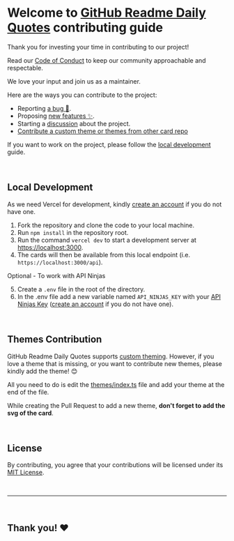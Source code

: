 # Welcome to [GitHub Readme Daily Quotes](https://github.com/cheehwatang/github-readme-daily-quotes) contributing guide

Thank you for investing your time in contributing to our project!

Read our [Code of Conduct](./CODE_OF_CONDUCT.md) to keep our community approachable and respectable.

We love your input and join us as a maintainer.

Here are the ways you can contribute to the project:

- Reporting [a bug 🐛](https://github.com/cheehwatang/github-readme-daily-quotes/issues/new?assignees=&labels=%F0%9F%90%9B+bug&projects=&template=bug_report.yml&title=%5BBug%5D%3A+).
- Proposing [new features ✨](https://github.com/cheehwatang/github-readme-daily-quotes/issues/new?assignees=&labels=%E2%9C%A8+new+feature&projects=&template=feature_request.yml&title=%5BFeature%5D%3A+).
- Starting a [discussion](https://github.com/cheehwatang/github-readme-daily-quotes/discussions) about the project.
- [Contribute a custom theme or themes from other card repo](#themes-contribution)

If you want to work on the project, please follow the [local development](#local-development) guide.

</br>

## Local Development

As we need Vercel for development, kindly [create an account](https://vercel.com/signup) if you do not have one.

1.  Fork the repository and clone the code to your local machine.
2.  Run `npm install` in the repository root.
3.  Run the command `vercel dev` to start a development server at <https://localhost:3000>.
4.  The cards will then be available from this local endpoint (i.e. `https://localhost:3000/api`).

Optional - To work with API Ninjas

5.  Create a `.env` file in the root of the directory.
6.  In the .env file add a new variable named `API_NINJAS_KEY` with your [API Ninjas Key](https://api-ninjas.com/profile) ([create an account](https://api-ninjas.com/register) if you do not have one).

</br>

## Themes Contribution

GitHub Readme Daily Quotes supports [custom theming](./README.md#customization). However, if you love a theme that is missing, or you want to contribute new themes, please kindly add the theme! 😊

All you need to do is edit the [themes/index.ts](./src/app/themes/index.ts) file and add your theme at the end of the file.

While creating the Pull Request to add a new theme, **don't forget to add the svg of the card**.

</br>

## License

By contributing, you agree that your contributions will be licensed under its [MIT License](./LICENSE.md).

</br>

<hr>

</br>

## Thank you! ❤️
